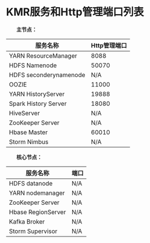 
# KMR服务和Http管理端口列表


　　**主节点：**

| 服务名称 | Http管理端口 |
| -- | -- |
| YARN ResourceManager | 8088 |
| HDFS Namenode | 50070 |
| HDFS seconderynamenode | N/A |
| OOZIE | 11000 |
| YARN HistoryServer | 19888 |
| Spark History Server | 18080 |
| HiveServer | N/A |
| ZooKeeper Server | N/A |
| Hbase Master | 60010 |
| Storm Nimbus | N/A |

　　**核心节点：**
  
| 服务名称 | 端口 |
| -- | -- |
| HDFS datanode | N/A |
| YARN nodemanager | N/A |
| ZooKeeper Server | N/A |
| Hbase RegionServer | N/A |
| Kafka Broker | N/A |
| Storm Supervisor | N/A |